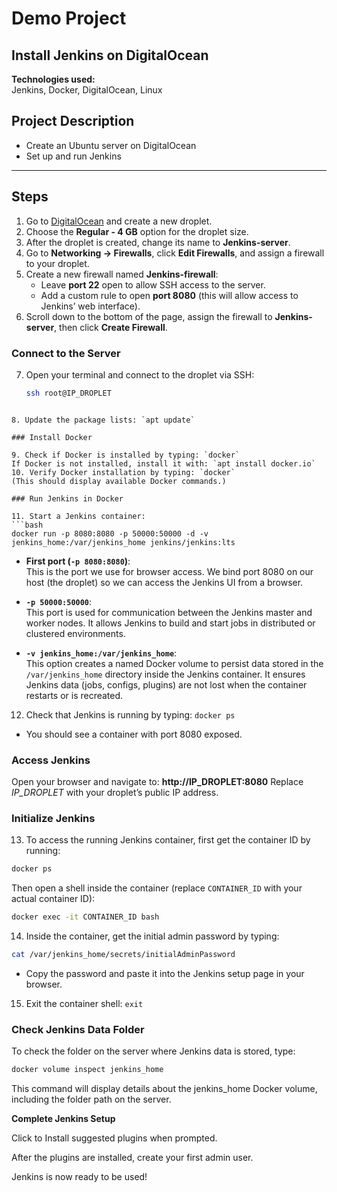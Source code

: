 # Demo Project

## Install Jenkins on DigitalOcean

**Technologies used:**  
Jenkins, Docker, DigitalOcean, Linux

## Project Description

- Create an Ubuntu server on DigitalOcean
- Set up and run Jenkins

-----

## Steps

1. Go to [DigitalOcean](https://www.digitalocean.com/) and create a new droplet.
2. Choose the **Regular - 4 GB** option for the droplet size.
3. After the droplet is created, change its name to **Jenkins-server**.
4. Go to **Networking → Firewalls**, click **Edit Firewalls**, and assign a firewall to your droplet.
5. Create a new firewall named **Jenkins-firewall**:
   - Leave **port 22** open to allow SSH access to the server.
   - Add a custom rule to open **port 8080** (this will allow access to Jenkins’ web interface).
6. Scroll down to the bottom of the page, assign the firewall to **Jenkins-server**, then click **Create Firewall**.

### Connect to the Server

7. Open your terminal and connect to the droplet via SSH:
   ```bash
   ssh root@IP_DROPLET
```

8. Update the package lists: `apt update`

### Install Docker

9. Check if Docker is installed by typing: `docker`
If Docker is not installed, install it with: `apt install docker.io`
10. Verify Docker installation by typing: `docker` 
(This should display available Docker commands.)

### Run Jenkins in Docker

11. Start a Jenkins container:
```bash
docker run -p 8080:8080 -p 50000:50000 -d -v jenkins_home:/var/jenkins_home jenkins/jenkins:lts
```

- **First port (`-p 8080:8080`)**:  
  This is the port we use for browser access. We bind port 8080 on our host (the droplet) so we can access the Jenkins UI from a browser.

- **`-p 50000:50000`**:  
  This port is used for communication between the Jenkins master and worker nodes. It allows Jenkins to build and start jobs in distributed or clustered environments.

- **`-v jenkins_home:/var/jenkins_home`**:  
  This option creates a named Docker volume to persist data stored in the `/var/jenkins_home` directory inside the Jenkins container. It ensures Jenkins data (jobs, configs, plugins) are not lost when the container restarts or is recreated.

12. Check that Jenkins is running by typing: `docker ps` 
- You should see a container with port 8080 exposed.

### Access Jenkins

Open your browser and navigate to: **http://IP_DROPLET:8080**
Replace *IP_DROPLET* with your droplet’s public IP address.

### Initialize Jenkins

13. To access the running Jenkins container, first get the container ID by running:
```bash
docker ps
```

Then open a shell inside the container (replace `CONTAINER_ID` with your actual container ID):
```bash
docker exec -it CONTAINER_ID bash
```

14. Inside the container, get the initial admin password by typing:
```bash
cat /var/jenkins_home/secrets/initialAdminPassword
```

- Copy the password and paste it into the Jenkins setup page in your browser.

15. Exit the container shell: `exit`

### Check Jenkins Data Folder

To check the folder on the server where Jenkins data is stored, type:
```bash
docker volume inspect jenkins_home
```

This command will display details about the jenkins_home Docker volume, including the folder path on the server.

**Complete Jenkins Setup**

Click to Install suggested plugins when prompted.

After the plugins are installed, create your first admin user.

Jenkins is now ready to be used!

